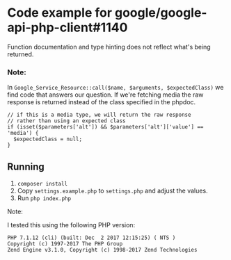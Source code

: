 # Code example for google/google-api-php-client#1140

Function documentation and type hinting does not reflect what's being returned.


### Note:
In `Google_Service_Resource::call($name, $arguments, $expectedClass)` we find code that answers our question.
If we're fetching media the raw response is returned instead of the class specified in the phpdoc.

```
// if this is a media type, we will return the raw response
// rather than using an expected class
if (isset($parameters['alt']) && $parameters['alt']['value'] == 'media') {
  $expectedClass = null;
}
```

## Running
1. `composer install`
2. Copy `settings.example.php` to `settings.php` and adjust the values.
3. Run `php index.php` 

Note:

I tested this using the following PHP version:

```
PHP 7.1.12 (cli) (built: Dec  2 2017 12:15:25) ( NTS )
Copyright (c) 1997-2017 The PHP Group
Zend Engine v3.1.0, Copyright (c) 1998-2017 Zend Technologies
```